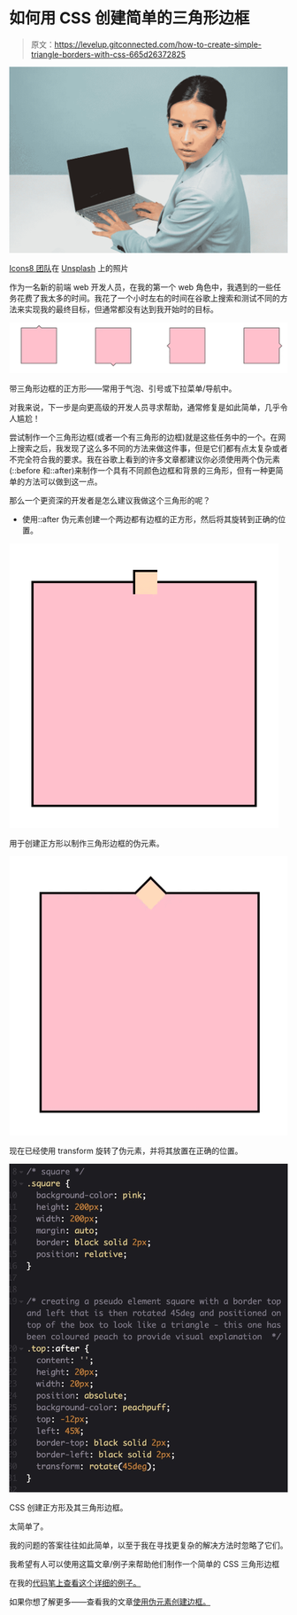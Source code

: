 # 如何用 CSS 创建简单的三角形边框

> 原文：<https://levelup.gitconnected.com/how-to-create-simple-triangle-borders-with-css-665d26372825>

![](img/d499e3c2a26517cba40cf077f96719e3.png)

[Icons8 团队](https://unsplash.com/photos/OLzlXZm_mOw?utm_source=unsplash&utm_medium=referral&utm_content=creditCopyText)在 [Unsplash](https://unsplash.com/search/photos/woman-computer?utm_source=unsplash&utm_medium=referral&utm_content=creditCopyText) 上的照片

作为一名新的前端 web 开发人员，在我的第一个 web 角色中，我遇到的一些任务花费了我太多的时间。我花了一个小时左右的时间在谷歌上搜索和测试不同的方法来实现我的最终目标，但通常都没有达到我开始时的目标。

![](img/8dfc113212b716e63e4d591bc65623bd.png)

带三角形边框的正方形——常用于气泡、引号或下拉菜单/导航中。

对我来说，下一步是向更高级的开发人员寻求帮助，通常修复是如此简单，几乎令人尴尬！

尝试制作一个三角形边框(或者一个有三角形的边框)就是这些任务中的一个。在网上搜索之后，我发现了这么多不同的方法来做这件事，但是它们都有点太复杂或者不完全符合我的要求。我在谷歌上看到的许多文章都建议你必须使用两个伪元素(::before 和::after)来制作一个具有不同颜色边框和背景的三角形，但有一种更简单的方法可以做到这一点。

那么一个更资深的开发者是怎么建议我做这个三角形的呢？

*   使用::after 伪元素创建一个两边都有边框的正方形，然后将其旋转到正确的位置。

![](img/a383670dfd2ac958602313cc9a5901e3.png)

用于创建正方形以制作三角形边框的伪元素。

![](img/f15d07afa7fed308d49a2b5c2a69499f.png)

现在已经使用 transform 旋转了伪元素，并将其放置在正确的位置。

![](img/b29750b135ff69b2ef4dd07cf7c6d0b2.png)

CSS 创建正方形及其三角形边框。

太简单了。

我的问题的答案往往如此简单，以至于我在寻找更复杂的解决方法时忽略了它们。

我希望有人可以使用这篇文章/例子来帮助他们制作一个简单的 CSS 三角形边框

在我的[代码笔上查看这个详细的例子。](https://codepen.io/hollyb/pen/YRzRgy)

如果你想了解更多——查看我的文章[使用伪元素创建边框。](https://medium.com/@hollybourneville/creating-border-lines-using-pseudo-elements-in-css-a460396299e8)